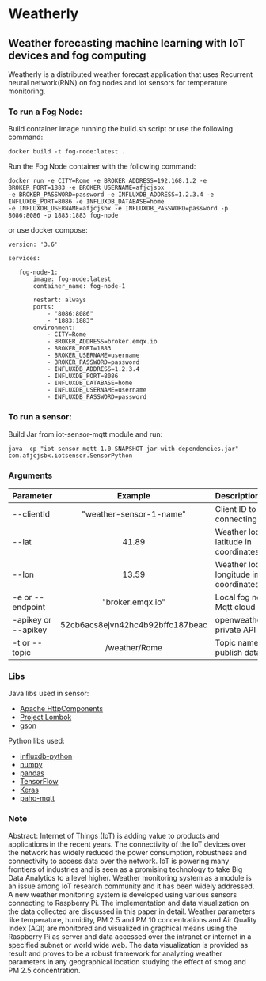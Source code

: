 # Weatherly
## Weather forecasting machine learning with IoT devices and fog computing


Weatherly is a distributed weather forecast application that uses Recurrent neural network(RNN) on fog nodes and iot sensors for temperature monitoring.

### To run a Fog Node:
Build container image running the build.sh script or use the following command:
 ```
docker build -t fog-node:latest .
 ```
Run the Fog Node container with the following command:
 ```
docker run -e CITY=Rome -e BROKER_ADDRESS=192.168.1.2 -e BROKER_PORT=1883 -e BROKER_USERNAME=afjcjsbx
 -e BROKER_PASSWORD=password -e INFLUXDB_ADDRESS=1.2.3.4 -e INFLUXDB_PORT=8086 -e INFLUXDB_DATABASE=home 
-e INFLUXDB_USERNAME=afjcjsbx -e INFLUXDB_PASSWORD=password -p 8086:8086 -p 1883:1883 fog-node
 ```
or use docker compose:
 ```
version: '3.6'

services:

    fog-node-1:
        image: fog-node:latest
        container_name: fog-node-1

        restart: always
        ports:
            - "8086:8086"
            - "1883:1883"
        environment:
            - CITY=Rome
            - BROKER_ADDRESS=broker.emqx.io
            - BROKER_PORT=1883
            - BROKER_USERNAME=username
            - BROKER_PASSWORD=password
            - INFLUXDB_ADDRESS=1.2.3.4
            - INFLUXDB_PORT=8086
            - INFLUXDB_DATABASE=home
            - INFLUXDB_USERNAME=username
            - INFLUXDB_PASSWORD=password
 ```
### To run a sensor:
Build Jar from iot-sensor-mqtt module and run:
```
java -cp "iot-sensor-mqtt-1.0-SNAPSHOT-jar-with-dependencies.jar" com.afjcjsbx.iotsensor.SensorPython
```
### Arguments ##

| Parameter                 | Example       | Description   |	
| :------------------------ |:-------------:| :-------------|
| --clientId 	       |	"weather-sensor-1-name"          | Client ID to use when connecting
| --lat 	       |	41.89          |Weather locality latitude in coordinates
| --lon          | 13.59           |Weather locality longitude in coordinates
| -e or --endpoint 	       |	"broker.emqx.io"	            |Local fog node ip or Mqtt cloud service
| -apikey or --apikey         | 52cb6acs8ejvn42hc4b92bffc187beac             | openweathermap.org private API key
| -t or --topic          | /weather/Rome          | Topic name to publish data



### Libs
Java libs used in sensor:
- [Apache HttpComponents](https://hc.apache.org/)
- [Project Lombok](https://projectlombok.org/)
- [gson](https://github.com/google/gson)

Python libs used:
- [influxdb-python](https://github.com/influxdata/influxdb-python)
- [numpy](https://numpy.org/)
- [pandas](https://pandas.pydata.org/)
- [TensorFlow](https://www.tensorflow.org/)
- [Keras](https://keras.io/)
- [paho-mqtt](https://pypi.org/project/paho-mqtt/)


### Note



Abstract: Internet of Things (IoT) is adding value to products
and applications in the recent years. The connectivity of the IoT
devices over the network has widely reduced the power
consumption, robustness and connectivity to access data over the
network. IoT is powering many frontiers of industries and is seen
as a promising technology to take Big Data Analytics to a level
higher. Weather monitoring system as a module is an issue
among IoT research community and it has been widely
addressed. A new weather monitoring system is developed using
various sensors connecting to Raspberry Pi. The implementation
and data visualization on the data collected are discussed in this
paper in detail. Weather parameters like temperature, humidity,
PM 2.5 and PM 10 concentrations and Air Quality Index (AQI)
are monitored and visualized in graphical means using the
Raspberry Pi as server and data accessed over the intranet or
internet in a specified subnet or world wide web. The data
visualization is provided as result and proves to be a robust
framework for analyzing weather parameters in any
geographical location studying the effect of smog and PM 2.5
concentration.

